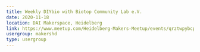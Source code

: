 ```yaml
---
title: Weekly DIYbio with Biotop Community Lab e.V.
date: 2020-11-18
location: DAI Makerspace, Heidelberg
link: https://www.meetup.com/Heidelberg-Makers-Meetup/events/qrztwpybcpbxb/
usergroup: makershd
type: usergroup
---
```

